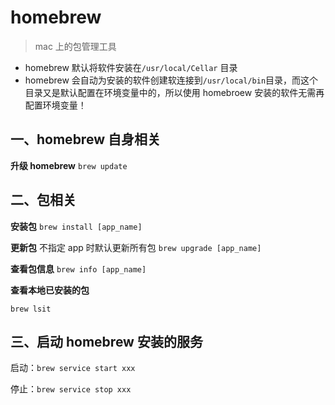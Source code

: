 # homebrew

> mac 上的包管理工具

- homebrew 默认将软件安装在`/usr/local/Cellar` 目录
- homebrew 会自动为安装的软件创建软连接到`/usr/local/bin`目录，而这个目录又是默认配置在环境变量中的，所以使用 homebroew 安装的软件无需再配置环境变量！

## 一、homebrew 自身相关

**升级 homebrew**
`brew update`

## 二、包相关

**安装包**
`brew install [app_name]`

**更新包** 不指定 app 时默认更新所有包
`brew upgrade [app_name]` 

**查看包信息**
`brew info [app_name]`

**查看本地已安装的包**

`brew lsit`

## 三、启动 homebrew 安装的服务

启动：`brew service start xxx` 

停止：`brew service stop xxx`

